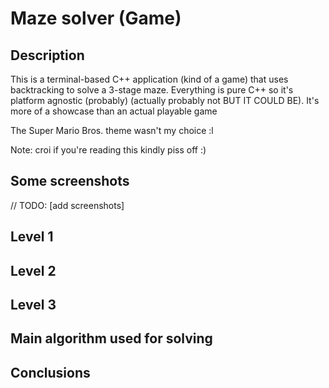 # Maze solver (Game)

## Description

This is a terminal-based C++ application (kind of a game) that uses backtracking to solve a 3-stage maze.
Everything is pure C++ so it's platform agnostic (probably) (actually probably not BUT IT COULD BE). It's more of a showcase than an actual 
playable game

The Super Mario Bros. theme wasn't my choice :l

Note: croi if you're reading this kindly piss off :)

## Some screenshots

// TODO: [add screenshots]

## Level 1

## Level 2

## Level 3

## Main algorithm used for solving

## Conclusions

